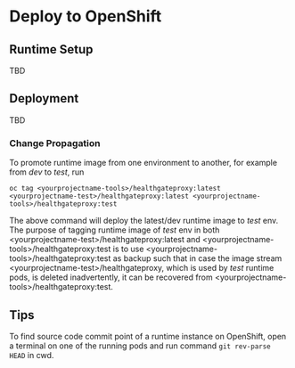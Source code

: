 # Deploy to OpenShift

## Runtime Setup
TBD

## Deployment
TBD

### Change Propagation
To promote runtime image from one environment to another, for example from *dev* to *test*, run

```
oc tag <yourprojectname-tools>/healthgateproxy:latest <yourprojectname-test>/healthgateproxy:latest <yourprojectname-tools>/healthgateproxy:test
```
The above command will deploy the latest/dev runtime image to *test* env. The purpose of tagging runtime image of *test* env in both \<yourprojectname-test\>/healthgateproxy:latest and \<yourprojectname-tools\>/healthgateproxy:test is to use \<yourprojectname-tools\>/healthgateproxy:test as backup such that in case the image stream \<yourprojectname-test\>/healthgateproxy, which is used by *test* runtime pods, is deleted inadvertently, it can be recovered from \<yourprojectname-tools\>/healthgateproxy:test.

## Tips
To find source code commit point of a runtime instance on OpenShift, open a terminal on one of the running pods and run command `git rev-parse HEAD` in cwd.
